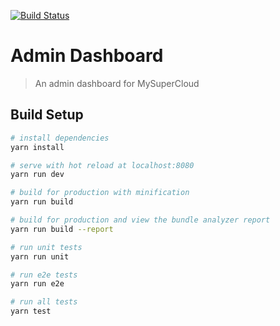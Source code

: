 [![Build Status](https://travis-ci.org/halium-project/dashboard.svg?branch=master)](https://travis-ci.org/halium-project/dashboard)

# Admin Dashboard

> An admin dashboard for MySuperCloud

## Build Setup

``` bash
# install dependencies
yarn install

# serve with hot reload at localhost:8080
yarn run dev

# build for production with minification
yarn run build

# build for production and view the bundle analyzer report
yarn run build --report

# run unit tests
yarn run unit

# run e2e tests
yarn run e2e

# run all tests
yarn test
```
